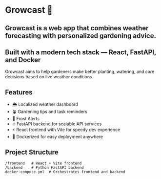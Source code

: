 # Growcast 🌱

## Growcast is a web app that combines weather forecasting with personalized gardening advice.  
## Built with a modern tech stack — React, FastAPI, and Docker
Growcast aims to help gardeners make better planting, watering, and care decisions based on live weather conditions.

## Features

- 🌦️ Localized weather dashboard
- 🪴 Gardening tips and task reminders
- 🥶 Frost Alerts
- 🔥 FastAPI backend for scalable API services
- ⚡  React frontend with Vite for speedy dev experience
- 🐳 Dockerized for easy deployment anywhere

## Project Structure

```plaintext
/frontend   # React + Vite frontend
/backend    # Python FastAPI backend
docker-compose.yml  # Orchestrates frontend and backend